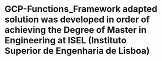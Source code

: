 # GCP-Functions_Framework adapted solution was developed in order of achieving the Degree of Master in Engineering at ISEL (Instituto Superior de Engenharia de Lisboa)